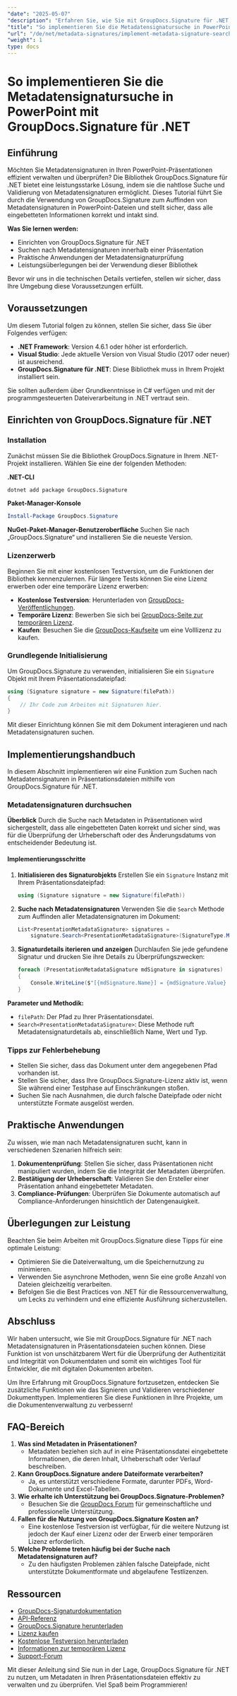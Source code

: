 ```yaml
---
"date": "2025-05-07"
"description": "Erfahren Sie, wie Sie mit GroupDocs.Signature für .NET Metadatensignaturen in PowerPoint-Präsentationen effizient suchen und überprüfen. Dieser Leitfaden behandelt Einrichtung, Implementierung und praktische Anwendungen."
"title": "So implementieren Sie die Metadatensignatursuche in PowerPoint-Präsentationen mit GroupDocs.Signature für .NET"
"url": "/de/net/metadata-signatures/implement-metadata-signature-search-groupdocs-net/"
"weight": 1
type: docs
---
```

# So implementieren Sie die Metadatensignatursuche in PowerPoint mit GroupDocs.Signature für .NET

## Einführung

Möchten Sie Metadatensignaturen in Ihren PowerPoint-Präsentationen effizient verwalten und überprüfen? Die Bibliothek GroupDocs.Signature für .NET bietet eine leistungsstarke Lösung, indem sie die nahtlose Suche und Validierung von Metadatensignaturen ermöglicht. Dieses Tutorial führt Sie durch die Verwendung von GroupDocs.Signature zum Auffinden von Metadatensignaturen in PowerPoint-Dateien und stellt sicher, dass alle eingebetteten Informationen korrekt und intakt sind.

**Was Sie lernen werden:**
- Einrichten von GroupDocs.Signature für .NET
- Suchen nach Metadatensignaturen innerhalb einer Präsentation
- Praktische Anwendungen der Metadatensignaturprüfung
- Leistungsüberlegungen bei der Verwendung dieser Bibliothek

Bevor wir uns in die technischen Details vertiefen, stellen wir sicher, dass Ihre Umgebung diese Voraussetzungen erfüllt.

## Voraussetzungen

Um diesem Tutorial folgen zu können, stellen Sie sicher, dass Sie über Folgendes verfügen:

- **.NET Framework**: Version 4.6.1 oder höher ist erforderlich.
- **Visual Studio**: Jede aktuelle Version von Visual Studio (2017 oder neuer) ist ausreichend.
- **GroupDocs.Signature für .NET**: Diese Bibliothek muss in Ihrem Projekt installiert sein.

Sie sollten außerdem über Grundkenntnisse in C# verfügen und mit der programmgesteuerten Dateiverarbeitung in .NET vertraut sein. 

## Einrichten von GroupDocs.Signature für .NET

### Installation

Zunächst müssen Sie die Bibliothek GroupDocs.Signature in Ihrem .NET-Projekt installieren. Wählen Sie eine der folgenden Methoden:

**.NET-CLI**
```bash
dotnet add package GroupDocs.Signature
```

**Paket-Manager-Konsole**
```powershell
Install-Package GroupDocs.Signature
```

**NuGet-Paket-Manager-Benutzeroberfläche**
Suchen Sie nach „GroupDocs.Signature“ und installieren Sie die neueste Version.

### Lizenzerwerb

Beginnen Sie mit einer kostenlosen Testversion, um die Funktionen der Bibliothek kennenzulernen. Für längere Tests können Sie eine Lizenz erwerben oder eine temporäre Lizenz erwerben:
- **Kostenlose Testversion**: Herunterladen von [GroupDocs-Veröffentlichungen](https://releases.groupdocs.com/signature/net/).
- **Temporäre Lizenz**: Bewerben Sie sich bei [GroupDocs-Seite zur temporären Lizenz](https://purchase.groupdocs.com/temporary-license/).
- **Kaufen**: Besuchen Sie die [GroupDocs-Kaufseite](https://purchase.groupdocs.com/buy) um eine Volllizenz zu kaufen.

### Grundlegende Initialisierung

Um GroupDocs.Signature zu verwenden, initialisieren Sie ein `Signature` Objekt mit Ihrem Präsentationsdateipfad:

```csharp
using (Signature signature = new Signature(filePath))
{
    // Ihr Code zum Arbeiten mit Signaturen hier.
}
```

Mit dieser Einrichtung können Sie mit dem Dokument interagieren und nach Metadatensignaturen suchen.

## Implementierungshandbuch

In diesem Abschnitt implementieren wir eine Funktion zum Suchen nach Metadatensignaturen in Präsentationsdateien mithilfe von GroupDocs.Signature für .NET. 

### Metadatensignaturen durchsuchen

**Überblick**
Durch die Suche nach Metadaten in Präsentationen wird sichergestellt, dass alle eingebetteten Daten korrekt und sicher sind, was für die Überprüfung der Urheberschaft oder des Änderungsdatums von entscheidender Bedeutung ist.

#### Implementierungsschritte
1. **Initialisieren des Signaturobjekts**
   Erstellen Sie ein `Signature` Instanz mit Ihrem Präsentationsdateipfad:
   
   ```csharp
   using (Signature signature = new Signature(filePath))
   ```
2. **Suche nach Metadatensignaturen**
   Verwenden Sie die `Search` Methode zum Auffinden aller Metadatensignaturen im Dokument:
   
   ```csharp
   List<PresentationMetadataSignature> signatures = 
       signature.Search<PresentationMetadataSignature>(SignatureType.Metadata);
   ```
3. **Signaturdetails iterieren und anzeigen**
   Durchlaufen Sie jede gefundene Signatur und drucken Sie ihre Details zu Überprüfungszwecken:
   
   ```csharp
   foreach (PresentationMetadataSignature mdSignature in signatures)
   {
       Console.WriteLine($"[{mdSignature.Name}] = {mdSignature.Value} ({mdSignature.Type})");
   }
   ```
**Parameter und Methodik:**
- `filePath`: Der Pfad zu Ihrer Präsentationsdatei.
- `Search<PresentationMetadataSignature>`: Diese Methode ruft Metadatensignaturdetails ab, einschließlich Name, Wert und Typ.

### Tipps zur Fehlerbehebung

- Stellen Sie sicher, dass das Dokument unter dem angegebenen Pfad vorhanden ist.
- Stellen Sie sicher, dass Ihre GroupDocs.Signature-Lizenz aktiv ist, wenn Sie während einer Testphase auf Einschränkungen stoßen.
- Suchen Sie nach Ausnahmen, die durch falsche Dateipfade oder nicht unterstützte Formate ausgelöst werden.

## Praktische Anwendungen

Zu wissen, wie man nach Metadatensignaturen sucht, kann in verschiedenen Szenarien hilfreich sein:
1. **Dokumentenprüfung**: Stellen Sie sicher, dass Präsentationen nicht manipuliert wurden, indem Sie die Integrität der Metadaten überprüfen.
2. **Bestätigung der Urheberschaft**: Validieren Sie den Ersteller einer Präsentation anhand eingebetteter Metadaten.
3. **Compliance-Prüfungen**: Überprüfen Sie Dokumente automatisch auf Compliance-Anforderungen hinsichtlich der Datengenauigkeit.

## Überlegungen zur Leistung

Beachten Sie beim Arbeiten mit GroupDocs.Signature diese Tipps für eine optimale Leistung:
- Optimieren Sie die Dateiverwaltung, um die Speichernutzung zu minimieren.
- Verwenden Sie asynchrone Methoden, wenn Sie eine große Anzahl von Dateien gleichzeitig verarbeiten.
- Befolgen Sie die Best Practices von .NET für die Ressourcenverwaltung, um Lecks zu verhindern und eine effiziente Ausführung sicherzustellen.

## Abschluss

Wir haben untersucht, wie Sie mit GroupDocs.Signature für .NET nach Metadatensignaturen in Präsentationsdateien suchen können. Diese Funktion ist von unschätzbarem Wert für die Überprüfung der Authentizität und Integrität von Dokumentdaten und somit ein wichtiges Tool für Entwickler, die mit digitalen Dokumenten arbeiten.

Um Ihre Erfahrung mit GroupDocs.Signature fortzusetzen, entdecken Sie zusätzliche Funktionen wie das Signieren und Validieren verschiedener Dokumenttypen. Implementieren Sie diese Funktionen in Ihre Projekte, um die Dokumentenverwaltung zu verbessern!

## FAQ-Bereich

1. **Was sind Metadaten in Präsentationen?**
   - Metadaten beziehen sich auf in eine Präsentationsdatei eingebettete Informationen, die deren Inhalt, Urheberschaft oder Verlauf beschreiben.
2. **Kann GroupDocs.Signature andere Dateiformate verarbeiten?**
   - Ja, es unterstützt verschiedene Formate, darunter PDFs, Word-Dokumente und Excel-Tabellen.
3. **Wie erhalte ich Unterstützung bei GroupDocs.Signature-Problemen?**
   - Besuchen Sie die [GroupDocs Forum](https://forum.groupdocs.com/c/signature/) für gemeinschaftliche und professionelle Unterstützung.
4. **Fallen für die Nutzung von GroupDocs.Signature Kosten an?**
   - Eine kostenlose Testversion ist verfügbar, für die weitere Nutzung ist jedoch der Kauf einer Lizenz oder der Erwerb einer temporären Lizenz erforderlich.
5. **Welche Probleme treten häufig bei der Suche nach Metadatensignaturen auf?**
   - Zu den häufigsten Problemen zählen falsche Dateipfade, nicht unterstützte Dokumentformate und abgelaufene Testlizenzen.

## Ressourcen
- [GroupDocs-Signaturdokumentation](https://docs.groupdocs.com/signature/net/)
- [API-Referenz](https://reference.groupdocs.com/signature/net/)
- [GroupDocs.Signature herunterladen](https://releases.groupdocs.com/signature/net/)
- [Lizenz kaufen](https://purchase.groupdocs.com/buy)
- [Kostenlose Testversion herunterladen](https://releases.groupdocs.com/signature/net/)
- [Informationen zur temporären Lizenz](https://purchase.groupdocs.com/temporary-license/)
- [Support-Forum](https://forum.groupdocs.com/c/signature/)

Mit dieser Anleitung sind Sie nun in der Lage, GroupDocs.Signature für .NET zu nutzen, um Metadaten in Ihren Präsentationsdateien effektiv zu verwalten und zu überprüfen. Viel Spaß beim Programmieren!